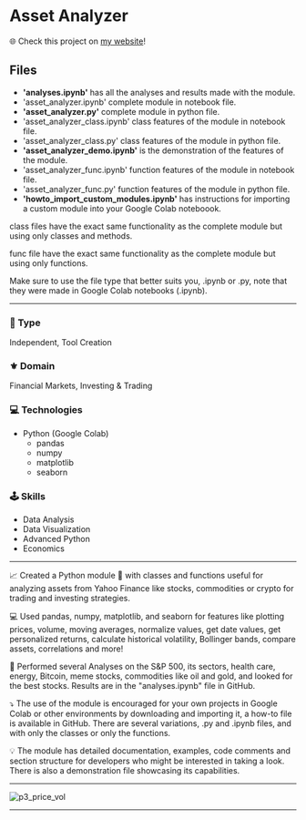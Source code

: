 # Asset Analyzer

🌐 Check this project on [my website](https://aadsm2355.wixsite.com/andryadsm/asset-analyzer)!

## Files
- **'analyses.ipynb'** has all the analyses and results made with the module.
- 'asset_analyzer.ipynb' complete module in notebook file.
- **'asset_analyzer.py'** complete module in python file.
- 'asset_analyzer_class.ipynb' class features of the module in notebook file.
- 'asset_analyzer_class.py' class features of the module in python file.
- **'asset_analyzer_demo.ipynb'** is the demonstration of the features of the module.
- 'asset_analyzer_func.ipynb' function features of the module in notebook file.
- 'asset_analyzer_func.py' function features of the module in python file.
- **'howto_import_custom_modules.ipynb'** has instructions for importing a custom module into your Google Colab noteboook.

class files have the exact same functionality as the complete module but using only classes and methods.

func file have the exact same functionality as the complete module but using only functions.

Make sure to use the file type that better suits you, .ipynb or .py, note that they were made in Google Colab notebooks (.ipynb).

---

### 📌 Type
Independent, Tool Creation

### ⚜️ Domain
Financial Markets, Investing & Trading

### 💻 Technologies
- Python (Google Colab)
  - pandas
  - numpy
  - matplotlib
  - seaborn

### 🕹️ Skills
- Data Analysis
- Data Visualization
- Advanced Python
- Economics

---

📈 Created a Python module 🐍 with classes and functions useful for analyzing assets from Yahoo Finance like stocks, commodities or crypto for trading and investing strategies.​

💻 Used pandas, numpy, matplotlib, and seaborn for features like plotting prices, volume, moving averages, normalize values, get date values, get personalized returns, calculate historical volatility, Bollinger bands, compare assets, correlations and more!​

🔎 Performed several Analyses on the S&P 500, its sectors, health care, energy, Bitcoin, meme stocks, commodities like oil and gold, and looked for the best stocks. Results are in the "analyses.ipynb" file in GitHub.​

⤵️ The use of the module is encouraged for your own projects in Google Colab or other environments by downloading and importing it, a how-to file is available in GitHub. There are several variations, .py and .ipynb files, and with only the classes or only the functions.

💡 The module has detailed documentation, examples, code comments and section structure for developers who might be interested in taking a look. There is also a demonstration file showcasing its capabilities.

---

![p3_price_vol](https://github.com/AndryADSM/Asset-Analyzer/assets/150280431/24d8fd58-d226-4a39-a633-50385ae13c27)

---

